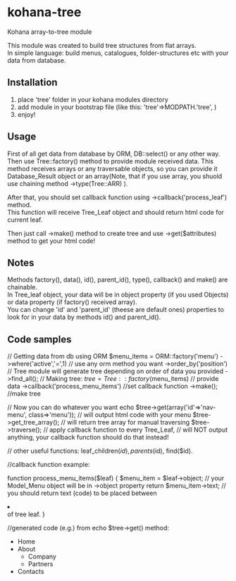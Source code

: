 kohana-tree
===========

Kohana array-to-tree module 

This module was created to build tree structures from flat arrays.<br>
In simple language: build menus, catalogues, folder-structures etc with your data from database.

Installation
-----
1) place 'tree' folder in your kohana modules directory<br>
2) add module in your bootstrap file (like this: 'tree'=>MODPATH.'tree', )<br>
3) enjoy!<br>

Usage
-----

First of all get data from database by ORM, DB::select() or any other way.<br>
Then use Tree::factory() method to provide module received data. This method receives arrays or any traversable objects,
so you can provide it Database_Result object or an array(Note, that if you use array, you shuold use chaining method ->type(Tree::ARR) ).<br>

After that, you should set callback function using ->callback('process_leaf') method.<br>
This function will receive Tree_Leaf object and should return html code for current leaf.<br>

Then just call ->make() method to create tree and use ->get($attributes) method to get your html code!<br>

Notes
------
Methods factory(), data(), id(), parent_id(), type(), callback() and make() are chainable.<br>
In Tree_leaf object, your data will be in object property (if you used Objects) or data property (if factory() received array).<br>
You can change 'id' and 'parent_id' (theese are default ones) properties to look for in your data by methods id() and parent_id().<br>


Code samples
------

// Getting data from db using ORM
$menu_items = ORM::factory('menu')
                 ->where('active','=',1) // use any orm method you want
                 ->order_by('position') // Tree module will generate tree depending on order of data you provided
                 ->find_all();
// Making tree:
$tree = Tree::factory($menu_items) // provide data
            ->callback('process_menu_items') //set callback function
            ->make(); //make tree
    
// Now you can do whatever you want
echo $tree->get(array('id'=>'nav-menu', class=>'menu')); // will output html code with your menu
$tree->get_tree_array(); // will return tree array for manual traversing
$tree->traverse();  // apply callback function to every Tree_Leaf, 
                    // will NOT output anything, your callback function should do that instead!
                    
// other useful functions: leaf_children($id), parents($id), find($id).

//callback function example:

function process_menu_items($leaf)
{
    $menu_item = $leaf->object; // your Model_Menu object will be in ->object property
    return $menu_item->text; // you should return text (code) to be placed between <li></li> of tree leaf.
}

//generated code (e.g.) from echo $tree->get() method:
<ul id="nav-menu" class="menu">
  <li>Home</li>
  <li>About
    <ul>
      <li>Company</li>
      <li>Partners</li>
    </ul>
  </li>
  <li>Contacts</li>
</ul>

